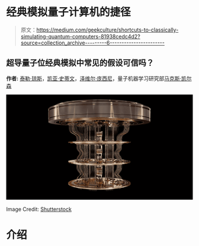 # 经典模拟量子计算机的捷径

> 原文：<https://medium.com/geekculture/shortcuts-to-classically-simulating-quantum-computers-81938cedc4d2?source=collection_archive---------6----------------------->

## 超导量子位经典模拟中常见的假设可信吗？

**作者:** [泰勒·琼斯](https://www.linkedin.com/in/tyj/)，[凯亚·史蒂文](https://www.linkedin.com/in/kaiah-steven-a68062190/)，[泽维尔·庞西尼](https://www.linkedin.com/in/xavier-poncini-585b151ba/)，量子机器学习研究部[马克斯·凯尔森](https://maxkelsen.com)

![](img/b2bab037fe34260bb6199b8916bea591.png)

Image Credit: [Shutterstock](https://www.shutterstock.com/image-illustration/quantum-computer-on-black-background-3d-1788843131)

# 介绍